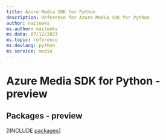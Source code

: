 ```yaml
---
title: Azure Media SDK for Python
description: Reference for Azure Media SDK for Python
author: naiteeks
ms.author: naiteeks
ms.data: 07/12/2023
ms.topic: reference
ms.devlang: python
ms.service: media
---
```

# Azure Media SDK for Python - preview
## Packages - preview
[!INCLUDE [packages](media-index.md)]